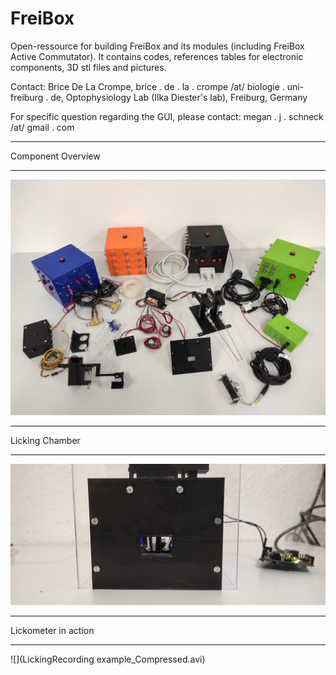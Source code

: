 # FreiBox
Open-ressource for building FreiBox and its modules (including FreiBox Active Commutator).
It contains codes, references tables for electronic components, 3D stl files and pictures.

Contact:
Brice De La Crompe,
brice . de . la . crompe /at/ biologie . uni-freiburg . de,
Optophysiology Lab (Ilka Diester's lab),
Freiburg, Germany


For specific question regarding the GUI, please contact:
megan . j . schneck /at/ gmail . com

______________________
Component Overview
______________________

![](FreiBox_ComponentOverview.jpeg)



______________________
Licking Chamber
______________________

![](LickingChamber_zoom.jpg)



______________________
Lickometer in action
______________________

![](LickingRecording example_Compressed.avi)
